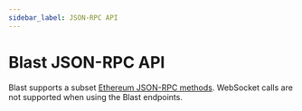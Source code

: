 ```yaml
---
sidebar_label: JSON-RPC API
---
```


# Blast JSON-RPC API

Blast supports a subset [Ethereum JSON-RPC methods](../../ethereum/json-rpc-methods/index.md). WebSocket calls
are not supported when using the Blast endpoints.
